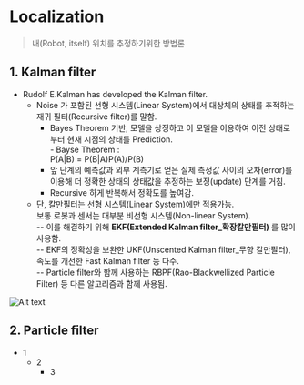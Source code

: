 
Localization
=============
>내(Robot, itself) 위치를 추정하기위한 방법론  

## 1. Kalman filter
* Rudolf E.Kalman has developed the Kalman filter.
  - Noise 가 포함된 선형 시스템(Linear System)에서 대상체의 상태를 추적하는 재귀 필터(Recursive filter)를 말함.
    + Bayes Theorem 기반, 모델을 상정하고 이 모델을 이용하여 이전 상태로부터 현재 시점의 상태를 Prediction.  
           - Bayse Theorem :  
               P(A|B) = P(B|A)P(A)/P(B)
    + 앞 단계의 예측값과 외부 계측기로 얻은 실제 측정값 사이의 오차(error)를 이용해 더 정확한 상태의 상태값을 추정하는 보정(update) 단계를 거침.
    + Recursive 하게 반복해서 정확도를 높여감.
  - 단, 칼만필터는 선형 시스템(Linear System)에만 적용가능.  
  보통 로봇과 센서는 대부분 비선형 시스템(Non-linear System).  
  -- 이를 해결하기 위해  **EKF(Extended Kalman filter_확장칼만필터)** 를 많이 사용함.  
  -- EKF의 정확성을 보완한 UKF(Unscented Kalman filter_무향 칼만필터), 속도를 개선한 Fast Kalman filter 등 다수.  
  -- Particle filter와 함께 사용하는 RBPF(Rao-Blackwellized Particle Filter) 등 다른 알고리즘과 함께 사용됨.

![Alt text](http://www.swarthmore.edu/NatSci/echeeve1/Ref/Kalman/images/ScalarSys4.gif "Scalar Kalman Filter")


## 2. Particle filter

* 1
    - 2
    	+ 3
